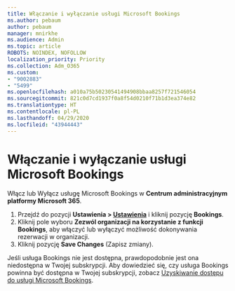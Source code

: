 ```yaml
---
title: Włączanie i wyłączanie usługi Microsoft Bookings
ms.author: pebaum
author: pebaum
manager: mnirkhe
ms.audience: Admin
ms.topic: article
ROBOTS: NOINDEX, NOFOLLOW
localization_priority: Priority
ms.collection: Adm_O365
ms.custom:
- "9002883"
- "5499"
ms.openlocfilehash: a010a75b50230541494908bbaa8257f721546054
ms.sourcegitcommit: 821c0d7cd1937f0a8f54d0210f71b1d3ea374e82
ms.translationtype: HT
ms.contentlocale: pl-PL
ms.lasthandoff: 04/29/2020
ms.locfileid: "43944443"
---
```

# <a name="enable-or-disable-microsoft-bookings"></a>Włączanie i wyłączanie usługi Microsoft Bookings

Włącz lub Wyłącz usługę Microsoft Bookings w **Centrum administracyjnym platformy Microsoft 365**.

1. Przejdź do pozycji **Ustawienia > [Ustawienia](https://admin.microsoft.com/Adminportal/Home?source=applauncher#/Settings/Services)** i kliknij pozycję **Bookings**.
2. Kliknij pole wyboru **Zezwól organizacji na korzystanie z funkcji Bookings**, aby włączyć lub wyłączyć możliwość dokonywania rezerwacji w organizacji.
3. Kliknij pozycję **Save Changes** (Zapisz zmiany).

Jeśli usługa Bookings nie jest dostępna, prawdopodobnie jest ona niedostępna w Twojej subskrypcji. Aby dowiedzieć się, czy usługa Bookings powinna być dostępna w Twojej subskrypcji, zobacz [Uzyskiwanie dostępu do usługi Microsoft Bookings](https://support.microsoft.com/pl-PL/office/get-access-to-microsoft-bookings-5382dc07-aaa5-45c9-8767-502333b214ce).
